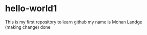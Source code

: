 # hello-world1
This is my first repository to learn github
my name is Mohan Landge (making change)
done
